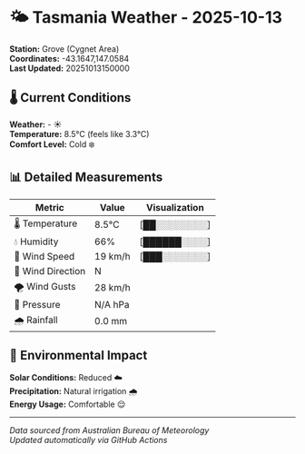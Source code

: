 # 🌤️ Tasmania Weather - 2025-10-13

**Station:** Grove (Cygnet Area)  
**Coordinates:** -43.1647,147.0584  
**Last Updated:** 20251013150000

## 🌡️ Current Conditions

**Weather:** - ☀️  
**Temperature:** 8.5°C (feels like 3.3°C)  
**Comfort Level:** Cold ❄️

## 📊 Detailed Measurements

| Metric | Value | Visualization |
|--------|-------|---------------|
| 🌡️ Temperature | 8.5°C | [██░░░░░░░░] |
| 💧 Humidity | 66% | [██████░░░░] |
| 💨 Wind Speed | 19 km/h | [███░░░░░░░] |
| 🧭 Wind Direction | N | |
| 🌪️ Wind Gusts | 28 km/h | |
| 🔽 Pressure | N/A hPa | |
| 🌧️ Rainfall | 0.0 mm | |

## 🌱 Environmental Impact

**Solar Conditions:** Reduced ☁️  
**Precipitation:** Natural irrigation 🌧️  
**Energy Usage:** Comfortable 😌

---
*Data sourced from Australian Bureau of Meteorology*  
*Updated automatically via GitHub Actions*
